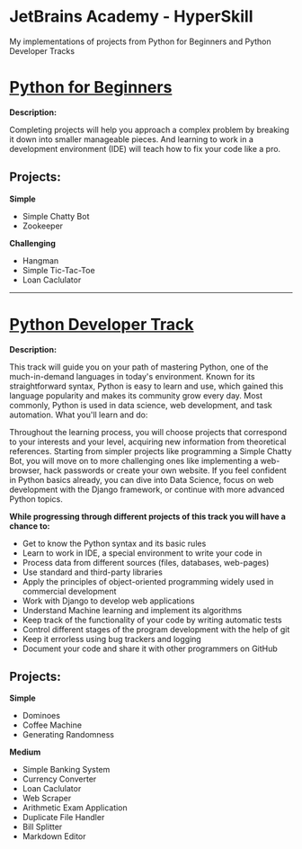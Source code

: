 # JetBrains Academy - HyperSkill

My implementations of projects from Python for Beginners and Python Developer Tracks

<a href=https://hyperskill.org/tracks/6><h1>Python for Beginners</h1></a>

<b>Description:</b>

Completing projects will help you approach a complex problem by breaking it down into smaller manageable pieces. And learning to work in a development environment (IDE) will teach how to fix your code like a pro.

<h2>Projects:</h2>

<b>Simple</b>
<ul>
  <li>Simple Chatty Bot</li>
  <li>Zookeeper</li>
</ul>

<b>Challenging</b>
<ul>
  <li>Hangman</li>
  <li>Simple Tic-Tac-Toe</li>
  <li>Loan Caclulator</li>
</ul>

<hr>

<a href=https://hyperskill.org/tracks/2><h1>Python Developer Track</h1></a>

<b>Description:</b>

This track will guide you on your path of mastering Python, one of the much-in-demand languages in today's environment. Known for its straightforward syntax, Python is easy to learn and use, which gained this language popularity and makes its community grow every day. Most commonly, Python is used in data science, web development, and task automation.
What you'll learn and do:

Throughout the learning process, you will choose projects that correspond to your interests and your level, acquiring new information from theoretical references. Starting from simpler projects like programming a Simple Chatty Bot, you will move on to more challenging ones like implementing a web-browser, hack passwords or create your own website. If you feel confident in Python basics already, you can dive into Data Science, focus on web development with the Django framework, or continue with more advanced Python topics. 

<b>While progressing through different projects of this track you will have a chance to:</b>
<ul>
<li>Get to know the Python syntax and its basic rules</li>
<li>Learn to work in IDE, a special environment to write your code in</li>
<li>Process data from different sources (files, databases, web-pages)</li>
<li>Use standard and third-party libraries</li>
<li>Apply the principles of object-oriented programming widely used in commercial development</li>
<li>Work with Django to develop web applications</li>
<li>Understand Machine learning and implement its algorithms</li>
<li>Keep track of the functionality of your code by writing automatic tests</li>
<li>Control different stages of the program development with the help of git</li>
<li>Keep it errorless using bug trackers and logging</li>
<li>Document your code and share it with other programmers on GitHub</li>
</ul>

<h2>Projects:</h2>

<b>Simple</b>
<ul>
  <li>Dominoes</li>
  <li>Coffee Machine</li>
  <li>Generating Randomness</li>
</ul>

<b>Medium</b>
<ul>
  <li>Simple Banking System</li>
  <li>Currency Converter</li>
  <li>Loan Caclulator</li>
  <li>Web Scraper</li>
  <li>Arithmetic Exam Application</li>
  <li>Duplicate File Handler</li>
  <li>Bill Splitter</li>
  <li>Markdown Editor</li>
</ul>
